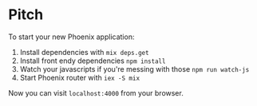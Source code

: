 # Pitch

To start your new Phoenix application:

1. Install dependencies with `mix deps.get`
2. Install front endy dependencies `npm install`
3. Watch your javascripts if you're messing with those `npm run watch-js`
4. Start Phoenix router with `iex -S mix`

Now you can visit `localhost:4000` from your browser.
